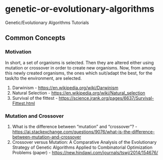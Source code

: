 # genetic-or-evolutionary-algorithms
Genetic/Evolutionary Algorithms Tutorials

## Common Concepts

### Motivation

In short, a set of organisms is selected. Then they are altered either using mutation or crossover in order to create new organisms. Now, from among this newly created organisms, the ones which suit/adapt the best, for the task/to the environment, are selected.

1. Darwinism - https://en.wikipedia.org/wiki/Darwinism
2. Natural Selection - https://en.wikipedia.org/wiki/Natural_selection
3. Survival of the fittest - https://science.jrank.org/pages/6637/Survival-Fittest.html

### Mutation and Crossover

1. What is the difference between “mutation” and “crossover”? - https://ai.stackexchange.com/questions/9076/what-is-the-difference-between-mutation-and-crossover
2. Crossover versus Mutation: A Comparative Analysis of the Evolutionary Strategy of Genetic Algorithms Applied to Combinatorial Optimization Problems (paper) - https://new.hindawi.com/journals/tswj/2014/154676/
